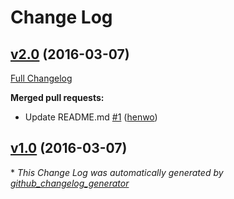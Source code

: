 # Change Log

## [v2.0](https://github.com/henwo/changelog-testing/tree/v2.0) (2016-03-07)
[Full Changelog](https://github.com/henwo/changelog-testing/compare/v1.0...v2.0)

**Merged pull requests:**

- Update README.md [\#1](https://github.com/henwo/changelog-testing/pull/1) ([henwo](https://github.com/henwo))

## [v1.0](https://github.com/henwo/changelog-testing/tree/v1.0) (2016-03-07)


\* *This Change Log was automatically generated by [github_changelog_generator](https://github.com/skywinder/Github-Changelog-Generator)*